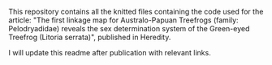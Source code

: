 This repository contains all the knitted files containing the code used for the article:
"The first linkage map for Australo-Papuan Treefrogs (family: Pelodryadidae) reveals the sex determination system of the Green-eyed Treefrog (Litoria serrata)",
published in Heredity.

I will update this readme after publication with relevant links.
